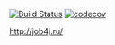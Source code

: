 [![Build Status](https://travis-ci.org/paalse/job4j.svg?branch=master)](https://travis-ci.org/paalse/job4j)
[![codecov](https://codecov.io/gh/paalse/job4j/branch/master/graph/badge.svg)](https://codecov.io/gh/paalse/job4j)

http://job4j.ru/
